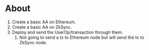 # About

1. Create a basic AA on Ethereum.
2. Create a basic AA on ZkSync.
3. Deploy and send the UserOp/transaction through them.
    1. Not going to send a tx to Ethereum node but will send the tx to ZkSync node.

